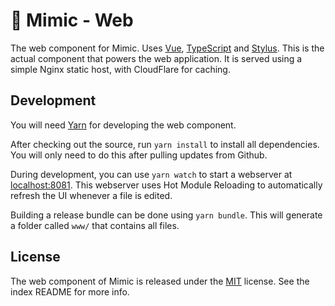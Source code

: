 # :iphone: Mimic - Web

The web component for Mimic. Uses [Vue](https://vuejs.org), [TypeScript](https://www.typescriptlang.org) and [Stylus](http://stylus-lang.com). This is the actual component that powers the web application. It is served using a simple Nginx static host, with CloudFlare for caching.

## Development

You will need [Yarn](https://yarnpkg.com/lang/en/) for developing the web component.

After checking out the source, run `yarn install` to install all dependencies. You will only need to do this after pulling updates from Github.

During development, you can use `yarn watch` to start a webserver at [localhost:8081](http://localhost:8081). This webserver uses Hot Module Reloading to automatically refresh the UI whenever a file is edited.

Building a release bundle can be done using `yarn bundle`. This will generate a folder called `www/` that contains all files.

## License

The web component of Mimic is released under the [MIT](https://github.com/molenzwiebel/Mimic/blob/master/LICENSE) license. See the index README for more info.
